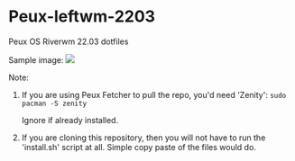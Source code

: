 # Peux-leftwm-2203
Peux OS Riverwm 22.03 dotfiles

Sample image:
![](https://github.com/peux-os-sic/Peux-river-2203/blob/main/riv1.png)

Note: 
1. If you are using Peux Fetcher to pull the repo, you'd need 'Zenity': `sudo pacman -S zenity`

    Ignore if already installed.
2. If you are cloning this repository, then you will not have to run the 'install.sh' script at all. Simple copy paste of the files would do.
